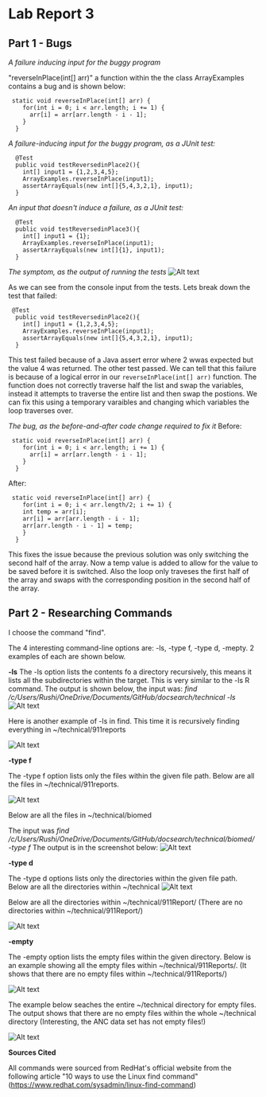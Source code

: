 # Lab Report 3
## Part 1 - Bugs
*A failure inducing input for the buggy program*

"reverseInPlace(int[] arr)" a function within the the class ArrayExamples contains a bug and is shown below:
```
 static void reverseInPlace(int[] arr) {
    for(int i = 0; i < arr.length; i += 1) {
      arr[i] = arr[arr.length - i - 1];
    }
  }
```
*A failure-inducing input for the buggy program, as a JUnit test:*

```
  @Test
  public void testReversedinPlace2(){
    int[] input1 = {1,2,3,4,5};
    ArrayExamples.reverseInPlace(input1);
    assertArrayEquals(new int[]{5,4,3,2,1}, input1);
  }
```
*An input that doesn't induce a failure, as a JUnit test:*

```
  @Test
  public void testReversedinPlace3(){
    int[] input1 = {1};
    ArrayExamples.reverseInPlace(input1);
    assertArrayEquals(new int[]{1}, input1);
  }
```

*The symptom, as the output of running the tests*
![Alt text](Lab3Screenshot1.png)

As we can see from the console input from the tests. Lets break down the test that failed:

```
 @Test
  public void testReversedinPlace2(){
    int[] input1 = {1,2,3,4,5};
    ArrayExamples.reverseInPlace(input1);
    assertArrayEquals(new int[]{5,4,3,2,1}, input1);
  }

```


This test failed because of a Java assert error where 2 wwas expected but the value 4 was returned. The other test passed. 
We can tell that this failure is because of a logical error in our ```reverseInPlace(int[] arr)``` function. The function does not correctly traverse half the list and swap the variables, instead it attempts to traverse the entire list and then swap the postions. We can fix this using a temporary varaibles and changing which variables the loop traverses over. 

*The bug, as the before-and-after code change required to fix it*
Before:
```
 static void reverseInPlace(int[] arr) {
    for(int i = 0; i < arr.length; i += 1) {
      arr[i] = arr[arr.length - i - 1];
    }
  }
```
After:

```
 static void reverseInPlace(int[] arr) {
    for(int i = 0; i < arr.length/2; i += 1) {
    int temp = arr[i];
    arr[i] = arr[arr.length - i - 1];
    arr[arr.length - i - 1] = temp;
    }
  }
```

This fixes the issue because the previous solution was only switching the second half of the array. Now a temp value is added to allow for the value to be saved before it is switched. Also the loop only traveses the first half of the array and swaps with the corresponding position in the second half of the array.

## Part 2 - Researching Commands

I choose the command "find". 

The 4 interesting command-line options are: -ls, -type f, -type d, -mepty. 2 examples of each are shown below. 

**-ls**
The -ls option lists the contents fo a directory recursively, this means it lists all the subdirectories within the target. This is very similar to the -ls R command. The output is shown below, the input was:  *find /c/Users/Rushi/OneDrive/Documents/GitHub/docsearch/technical -ls*
![Alt text](Lab3Screenshot2.png)

Here is another example of -ls in find. This time it is recursively finding everything in ~/technical/911reports

![Alt text](Lab3Screenshot3.png)

**-type f**

The -type f option lists only the files within the given file path. Below are all the files in ~/technical/911reports.

![Alt text](Lab3Screenshot4.png)

Below are all the files in ~/technical/biomed

The input was *find /c/Users/Rushi/OneDrive/Documents/GitHub/docsearch/technical/biomed/ -type f*
The output is in the screenshot below:
![Alt text](Lab3Screenshot5.png)

**-type d**

The -type d options lists only the directories within the given file path. Below are all the directories within ~/technical
![Alt text](Lab3Screenshot6.png)

Below are all the directories within ~/technical/911Report/ (There are no directories within ~/technical/911Report/)

![Alt text](Lab3Screenshot7.png)

**-empty**

The -empty option lists the empty files within the given directory. Below is an example showing all the empty files within  ~/technical/911Reports/. (It shows that there are no empty files within ~/technical/911Reports/)

![Alt text](Lab3Screenshot8.png)

The example below seaches the entire ~/technical directory for empty files. The output shows that there are no empty files within the whole ~/technical directory (Interesting, the ANC data set has not empty files!)

![Alt text](Lab3Screenshot9.png)

**Sources Cited**

All commands were sourced from RedHat's official website from the following article "10 ways to use the Linux find command" (https://www.redhat.com/sysadmin/linux-find-command)


